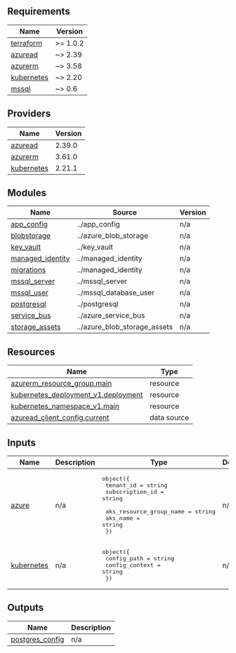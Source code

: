 <!-- BEGIN_TF_DOCS -->
## Requirements

| Name | Version |
|------|---------|
| <a name="requirement_terraform"></a> [terraform](#requirement\_terraform) | >= 1.0.2 |
| <a name="requirement_azuread"></a> [azuread](#requirement\_azuread) | ~> 2.39 |
| <a name="requirement_azurerm"></a> [azurerm](#requirement\_azurerm) | ~> 3.58 |
| <a name="requirement_kubernetes"></a> [kubernetes](#requirement\_kubernetes) | ~> 2.20 |
| <a name="requirement_mssql"></a> [mssql](#requirement\_mssql) | ~> 0.6 |

## Providers

| Name | Version |
|------|---------|
| <a name="provider_azuread"></a> [azuread](#provider\_azuread) | 2.39.0 |
| <a name="provider_azurerm"></a> [azurerm](#provider\_azurerm) | 3.61.0 |
| <a name="provider_kubernetes"></a> [kubernetes](#provider\_kubernetes) | 2.21.1 |

## Modules

| Name | Source | Version |
|------|--------|---------|
| <a name="module_app_config"></a> [app\_config](#module\_app\_config) | ../app_config | n/a |
| <a name="module_blobstorage"></a> [blobstorage](#module\_blobstorage) | ../azure_blob_storage | n/a |
| <a name="module_key_vault"></a> [key\_vault](#module\_key\_vault) | ../key_vault | n/a |
| <a name="module_managed_identity"></a> [managed\_identity](#module\_managed\_identity) | ../managed_identity | n/a |
| <a name="module_migrations"></a> [migrations](#module\_migrations) | ../managed_identity | n/a |
| <a name="module_mssql_server"></a> [mssql\_server](#module\_mssql\_server) | ../mssql_server | n/a |
| <a name="module_mssql_user"></a> [mssql\_user](#module\_mssql\_user) | ../mssql_database_user | n/a |
| <a name="module_postgresql"></a> [postgresql](#module\_postgresql) | ../postgresql | n/a |
| <a name="module_service_bus"></a> [service\_bus](#module\_service\_bus) | ../azure_service_bus | n/a |
| <a name="module_storage_assets"></a> [storage\_assets](#module\_storage\_assets) | ../azure_blob_storage_assets | n/a |

## Resources

| Name | Type |
|------|------|
| [azurerm_resource_group.main](https://registry.terraform.io/providers/hashicorp/azurerm/latest/docs/resources/resource_group) | resource |
| [kubernetes_deployment_v1.deployment](https://registry.terraform.io/providers/hashicorp/kubernetes/latest/docs/resources/deployment_v1) | resource |
| [kubernetes_namespace_v1.main](https://registry.terraform.io/providers/hashicorp/kubernetes/latest/docs/resources/namespace_v1) | resource |
| [azuread_client_config.current](https://registry.terraform.io/providers/hashicorp/azuread/latest/docs/data-sources/client_config) | data source |

## Inputs

| Name | Description | Type | Default | Required |
|------|-------------|------|---------|:--------:|
| <a name="input_azure"></a> [azure](#input\_azure) | n/a | <pre>object({<br>    tenant_id       = string<br>    subscription_id = string<br><br>    aks_resource_group_name = string<br>    aks_name                = string<br>  })</pre> | n/a | yes |
| <a name="input_kubernetes"></a> [kubernetes](#input\_kubernetes) | n/a | <pre>object({<br>    config_path    = string<br>    config_context = string<br>  })</pre> | n/a | yes |

## Outputs

| Name | Description |
|------|-------------|
| <a name="output_postgres_config"></a> [postgres\_config](#output\_postgres\_config) | n/a |
<!-- END_TF_DOCS -->
